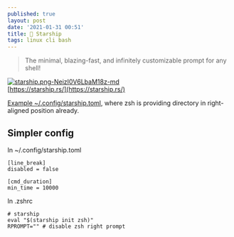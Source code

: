 ```yaml
---
published: true
layout: post
date: '2021-01-31 00:51'
title: 🚀 Starship
tags: linux cli bash 
---
```

> The minimal, blazing-fast, and infinitely customizable prompt for any shell!

[![starship.png-NeizI0V6LbaM18z-md](https://i.imgur.com/LdVAc7U.png)](https://i.imgur.com/3HJsQud.png)  
[https://starship.rs/](https://starship.rs/)

[Example ~/.config/starship.toml](https://raw.githubusercontent.com/brontosaurusrex/bucentaur/master/.config/starship.toml), where zsh is providing directory in right-aligned position already.

## Simpler config

In ~/.config/starship.toml

    [line_break]
    disabled = false
    
    [cmd_duration]
    min_time = 10000

In .zshrc

    # starship
    eval "$(starship init zsh)"
    RPROMPT="" # disable zsh right prompt
